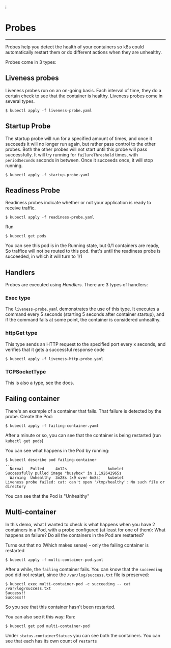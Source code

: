 i
# Probes
---

Probes help you detect the health of your containers so k8s could automatically restart them 
or do different actions when they are unhealthy.

Probes come in 3 types:

## Liveness probes
Liveness probes run on an on-going basis. Each interval of time, they do a certain check
to see that the container is healthy.
Liveness probes come in several types.

```
$ kubectl apply -f liveness-probe.yaml
```

## Startup Probe
The startup probe will run for a specified amount of times, and once it succeeds it will no longer run again, but rather 
pass control to the other probes. Both the other probes will not start until this probe will pass successfully.
It will try running for `failureThreshold` times, with `periodSeconds` seconds in between. Once it succeeds once,
it will stop running.

```
$ kubectl apply -f startup-probe.yaml
```

## Readiness Probe
Readiness probes indicate whether or not your application is ready to receive traffic.

```
$ kubectl apply -f readiness-probe.yaml
```

Run 
```
$ kubectl get pods
```

You can see this pod is in the Running state, but 0/1 containers are ready,
So traffice will not be routed to this pod.
that's until the readiness probe is succeeded, in which it will turn to 1/1

## Handlers
Probes are executed using _Handlers_. There are 3 types of handlers:

### Exec type
The `liveness-probe.yaml` demonstrates the use of this type. It executes a command 
every 5 seconds (starting 5 seconds after container startup), and if the command fails
at some point, the container is considered unhealthy.

### httpGet type
This type sends an HTTP request to the specified port every x seconds, and verifies that it gets a successful
response code

```
$ kubectl apply -f liveness-http-probe.yaml
```

### TCPSocketType
This is also a type, see the docs.

## Failing container
There's an example of a container that fails. That failure is detected by the probe. Create the Pod:

```
$ kubectl apply -f failing-container.yaml
```

After a minute or so, you can see that the container is being restarted (run `kubectl get pods`)

You can see what happens in the Pod by running:
```
$ kubectl describe pod failing-container
...
  Normal   Pulled     4m12s                  kubelet            Successfully pulled image "busybox" in 1.192642965s
  Warning  Unhealthy  3m28s (x9 over 6m8s)   kubelet            Liveness probe failed: cat: can't open '/tmp/healthy': No such file or directory
```

You can see that the Pod is "Unhealthy"

## Multi-container
In this demo, what I wanted to check is what happens when you have 2 containers in a Pod, with a probe configured (at least for one of them): What happens
on failure? Do all the containers in the Pod are restarted?

Turns out that no (Which makes sense) - only the failing container is restarted

```
$ kubectl apply -f multi-container-pod.yaml
```

After a while, the `failing` container fails. You can know that the `succeeding` pod did not restart, since the `/var/log/success.txt` file is preserved:
```
$ kubectl exec multi-container-pod -c succeeding -- cat /var/log/success.txt
Success!!
Success!!
```

So you see that this container hasn't been restarted.

You can also see it this way: Run:
```
$ kubectl get pod multi-container-pod 
```

Under `status.containerStatues` you can see both the containers. You can see that each has its own count of `restarts`
